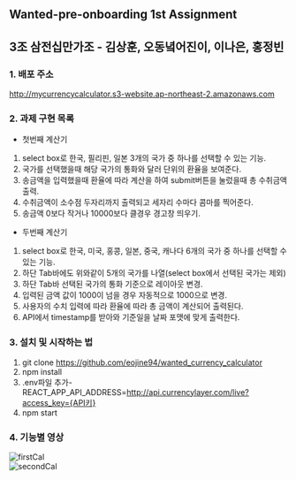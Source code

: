 ## Wanted-pre-onboarding 1st Assignment
## 3조 삼전십만가조 - 김상훈, 오동녘어진이, 이나은, 홍정빈

### 1. 배포 주소
http://mycurrencycalculator.s3-website.ap-northeast-2.amazonaws.com

### 2. 과제 구현 목록
- 첫번째 계산기
1) select box로 한국, 필리핀, 일본 3개의 국가 중 하나를 선택할 수 있는 기능.
2) 국가를 선택했을때 해당 국가의 통화와 달러 단위의 환율을 보여준다.
3) 송금액을 입력했을때 환율에 따라 계산을 하여 submit버튼을 눌렀을때 총 수취금액 출력.
4) 수취금액이 소수점 두자리까지 출력되고 세자리 수마다 콤마를 찍어준다.
5) 송금액 0보다 작거나 10000보다 클경우 경고창 띄우기.

- 두번째 계산기
1) select box로 한국, 미국, 홍콩, 일본, 중국, 캐나다 6개의 국가 중 하나를 선택할 수 있는 기능.
2) 하단 Tab바에도 위와같이 5개의 국가를 나열(select box에서 선택된 국가는 제외)
3) 하단 Tab바 선택된 국가의 통화 기준으로 레이아웃 변경.
4) 입력된 금액 값이 1000이 넘을 경우 자동적으로 1000으로 변경.
5) 사용자의 수치 입력에 따라 환율에 따라 총 금액이 계산되어 출력된다.
6) API에서 timestamp를 받아와 기준일을 날짜 포맷에 맞게 출력한다.

### 3. 설치 및 시작하는 법
1) git clone https://github.com/eojine94/wanted_currency_calculator
2) npm install
3) .env파일 추가- REACT_APP_API_ADDRESS=http://api.currencylayer.com/live?access_key={API키}
4) npm start

### 4. 기능별 영상
![firstCal](https://user-images.githubusercontent.com/63281199/151019550-7a7c098e-4008-4d40-8b13-ea5bebc4b3e0.gif)</br>
![secondCal](https://user-images.githubusercontent.com/63281199/151019622-03a4d1cb-daa4-4d97-8372-292c2be96840.gif)
